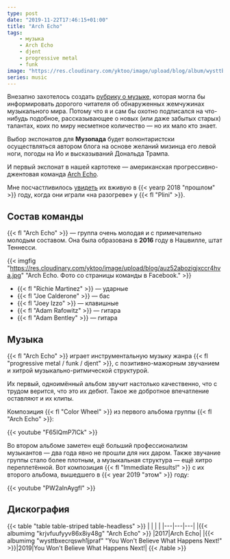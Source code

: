 ```yaml
---
type: post
date: "2019-11-22T17:46:15+01:00"
title: "Arch Echo"
tags:
    - музыка
    - Arch Echo
    - djent
    - progressive metal
    - funk
image: "https://res.cloudinary.com/yktoo/image/upload/blog/album/wysttbxecrqswh1jpraf.jpg"
series: music
---
```


Внезапно захотелось создать [рубрику о музыке](/series/music), которая могла бы информировать дорогого читателя об обнаруженных жемчужинах музыкального мира. Потому что я и сам бы охотно подписался на что-нибудь подобное, рассказывающее о новых (или даже забытых старых) талантах, коих по миру несметное количество — но их мало кто знает.

Выбор экспонатов для **Музопада** будет волюнтаристски осуществляться автором блога на основе желаний мизинца его левой ноги, погоды на Ио и высказываний Дональда Трампа.

И первый экспонат в нашей картотеке — американская прогрессивно-джентовая команда [Arch Echo](https://www.archecho.com/).

<!--more-->

Мне посчастливилось [увидеть](/videoevents/vevt0048) их вживую в {{< yearp 2018 "прошлом" >}} году, когда они играли «на разогреве» у {{< fl "Plini" >}}.

## Состав команды

{{< fl "Arch Echo" >}} — группа очень молодая и с примечательно молодым составом. Она была образована в **2016** году в Нашвилле, штат Теннесси.

{{< imgfig "https://res.cloudinary.com/yktoo/image/upload/blog/auz52abozigjxccr4hva.jpg" "Arch Echo. Фото со страницы команды в Facebook." >}}

* {{< fl "Richie Martinez" >}} — ударные
* {{< fl "Joe Calderone" >}} — бас
* {{< fl "Joey Izzo" >}} — клавишные
* {{< fl "Adam Rafowitz" >}} — гитара
* {{< fl "Adam Bentley" >}} — гитара

## Музыка

{{< fl "Arch Echo" >}} играет инструментальную музыку жанра {{< fl "progressive metal / funk / djent" >}}, с позитивно-мажорным звучанием и хитрой музыкально-ритмической структурой.

Их первый, одноимённый альбом звучит настолько качественно, что с трудом верится, что это их дебют. Такое же добротное впечатление оставляют и их клипы.

Композиция {{< fl "Color Wheel" >}} из первого альбома группы {{< fl "Arch Echo" >}}:

{{< youtube "F65IQmP7lCk" >}}

Во втором альбоме заметен ещё больший профессионализм музыкантов — два года явно не прошли для них даром. Также звучание группы стало более плотным, а музыкальная структура — ещё хитро переплетённой. Вот композиция {{< fl "Immediate Results!" >}} с их второго альбома, вышедшего в {{< year 2019 "этом" >}} году:

{{< youtube "PW2aInAygfI" >}}

## Дискография

{{< table "table table-striped table-headless" >}}
|   |   |   |
|---|---|---|
|{{< albumimg "krjvfuufyyv86x8iy48g" "Arch Echo" >}}                           |2017|Arch Echo|
|{{< albumimg "wysttbxecrqswh1jpraf" "You Won't Believe What Happens Next!" >}}|2019|You Won't Believe What Happens Next!|
{{< /table >}}
